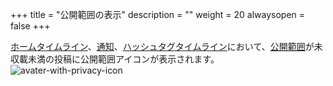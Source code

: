 +++
title = "公開範囲の表示"
description = ""
weight = 20
alwaysopen = false
+++

[ホームタイムライン](/how-to-use/column/htl)、[通知](/how-to-use/column/notification)、[ハッシュタグタイムライン](/how-to-use/column/tagtl)において、[公開範囲](/how-to-use/privacy)が未収載未満の投稿に公開範囲アイコンが表示されます。
![avater-with-privacy-icon](avater-with-privacy-icon.jpg)
